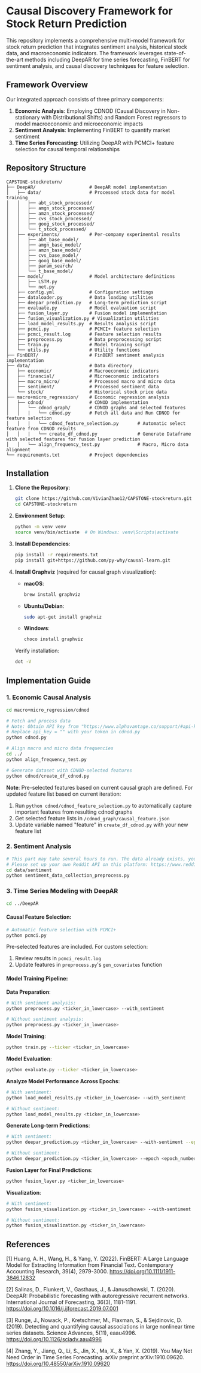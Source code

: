 # Causal Discovery Framework for Stock Return Prediction

This repository implements a comprehensive multi-model framework for stock return prediction that integrates sentiment analysis, historical stock data, and macroeconomic indicators. The framework leverages state-of-the-art methods including DeepAR for time series forecasting, FinBERT for sentiment analysis, and causal discovery techniques for feature selection.

## Framework Overview

Our integrated approach consists of three primary components:

1. **Economic Analysis**: Employing CDNOD (Causal Discovery in Non-stationary with Distributional Shifts) and Random Forest regressors to model macroeconomic and microeconomic impacts
2. **Sentiment Analysis**: Implementing FinBERT to quantify market sentiment
3. **Time Series Forecasting**: Utilizing DeepAR with PCMCI+ feature selection for causal temporal relationships

## Repository Structure

```
CAPSTONE-stockreturn/
├── DeepAR/                    # DeepAR model implementation
│   ├── data/                  # Processed stock data for model training
│   │   ├── abt_stock_processed/
│   │   ├── amgn_stock_processed/
│   │   ├── amzn_stock_processed/
│   │   ├── cvs_stock_processed/
│   │   ├── goog_stock_processed/
│   │   └── t_stock_processed/
│   ├── experiments/           # Per-company experimental results
│   │   ├── abt_base_model/
│   │   ├── amgn_base_model/
│   │   ├── amzn_base_model/
│   │   ├── cvs_base_model/
│   │   ├── goog_base_model/
│   │   ├── param_search/
│   │   └── t_base_model/
│   ├── model/                 # Model architecture definitions
│   │   ├── LSTM.py
│   │   └── net.py
│   ├── config.yml             # Configuration settings
│   ├── dataloader.py          # Data loading utilities
│   ├── deepar_prediction.py   # Long-term prediction script
│   ├── evaluate.py            # Model evaluation script
│   ├── fusion_layer.py        # Fusion model implementation
│   ├── fusion_visualization.py # Visualization utilities
│   ├── load_model_results.py  # Results analysis script
│   ├── pcmci.py               # PCMCI+ feature selection
│   ├── pcmci_result.log       # Feature selection results
│   ├── preprocess.py          # Data preprocessing script
│   ├── train.py               # Model training script
│   └── utils.py               # Utility functions
├── FinBERT/                   # FinBERT sentiment analysis implementation
├── data/                      # Data directory
│   ├── economic/              # Macroeconomic indicators
│   ├── financial/             # Microeconomic indicators
│   ├── macro_micro/           # Processed macro and micro data
│   ├── sentiment/             # Processed sentiment data
│   └── stock/                 # Historical stock price data
├── macro+micro_regression/    # Economic regression analysis
│   ├── cdnod/                 # CDNOD implementation
│   │   └── cdnod_graph/       # CDNOD graphs and selected features
│   │   |   └── cdnod.py       # Fetch all data and Run CDNOD for feature selection
│   │   |   └── cdnod_feature_selection.py       # Automatic select feature from CDNOD results 
│   │   |   └── create_df_cdnod.py               # Generate Dataframe with selected features for fusion layer prediction
│   │   └── align_frequency_test.py              # Macro, Micro data alignment
└── requirements.txt           # Project dependencies
```

## Installation

1. **Clone the Repository**:
   ```bash
   git clone https://github.com/VivianZhao12/CAPSTONE-stockreturn.git
   cd CAPSTONE-stockreturn
   ```

2. **Environment Setup**:
   ```bash
   python -m venv venv
   source venv/bin/activate  # On Windows: venv\Scripts\activate
   ```

3. **Install Dependencies**:
   ```bash
   pip install -r requirements.txt
   pip install git+https://github.com/py-why/causal-learn.git
   ```

4. **Install Graphviz** (required for causal graph visualization):

   - **macOS**:
     ```bash
     brew install graphviz
     ```
     
   - **Ubuntu/Debian**:
     ```bash
     sudo apt-get install graphviz
     ```
     
   - **Windows**:
     ```bash
     choco install graphviz
     ```
     
   Verify installation:
   ```bash
   dot -V
   ```

## Implementation Guide

### 1. Economic Causal Analysis

```bash
cd macro+micro_regression/cdnod

# Fetch and process data
# Note: Obtain API key from "https://www.alphavantage.co/support/#api-key"
# Replace api_key = "" with your token in cdnod.py
python cdnod.py

# Align macro and micro data frequencies
cd ../
python align_frequency_test.py

# Generate dataset with CDNOD-selected features
python cdnod/create_df_cdnod.py
```

**Note**: Pre-selected features based on current causal graph are defined. For updated feature list based on current iteration:
1. Run `python cdnod/cdnod_feature_selection.py` to automatically capture important features from resulting cdnod graphs
2. Get selected feature lists in `/cdnod_graph/causal_feature.json` 
3. Update variable named "feature" in `create_df_cdnod.py` with your new feature list


### 2. Sentiment Analysis

```bash
# This part may take several hours to run. The data already exists, you may proceed with the rest of the part using the existing data.
# Please set up your own Reddit API on this platform: https://www.reddit.com/prefs/apps, including: client_id,  client_secret, username, and password.
cd data/sentiment
python sentiment_data_collection_preprocess.py 
```

### 3. Time Series Modeling with DeepAR

```bash
cd ../DeepAR
```

#### Causal Feature Selection:
```bash
# Automatic feature selection with PCMCI+
python pcmci.py
```

Pre-selected features are included. For custom selection:
1. Review results in `pcmci_result.log`
2. Update features in `preprocess.py`'s `gen_covariates` function

#### Model Training Pipeline:

**Data Preparation**:
```bash
# With sentiment analysis:
python preprocess.py <ticker_in_lowercase> --with_sentiment

# Without sentiment analysis:
python preprocess.py <ticker_in_lowercase>
```

**Model Training**:
```bash
python train.py --ticker <ticker_in_lowercase>
```

**Model Evaluation**:
```bash
python evaluate.py --ticker <ticker_in_lowercase>
```

**Analyze Model Performance Across Epochs**:
```bash
# With sentiment:
python load_model_results.py <ticker_in_lowercase> --with_sentiment

# Without sentiment:
python load_model_results.py <ticker_in_lowercase>
```

**Generate Long-term Predictions**:
```bash
# With sentiment:
python deepar_prediction.py <ticker_in_lowercase> --with-sentiment --epoch <epoch_number>

# Without sentiment:
python deepar_prediction.py <ticker_in_lowercase> --epoch <epoch_number>
```

**Fusion Layer for Final Predictions**:
```bash
python fusion_layer.py <ticker_in_lowercase>
```

**Visualization**:
```bash
# With sentiment:
python fusion_visualization.py <ticker_in_lowercase> --with-sentiment

# Without sentiment:
python fusion_visualization.py <ticker_in_lowercase>
```

## References
[1] Huang, A. H., Wang, H., & Yang, Y. (2022). FinBERT: A Large Language Model for Extracting Information from Financial Text. Contemporary Accounting Research, 39(4), 2979-3000. https://doi.org/10.1111/1911-3846.12832

[2] Salinas, D., Flunkert, V., Gasthaus, J., & Januschowski, T. (2020). DeepAR: Probabilistic forecasting with autoregressive recurrent networks. International Journal of Forecasting, 36(3), 1181-1191. https://doi.org/10.1016/j.ijforecast.2019.07.001

[3] Runge, J., Nowack, P., Kretschmer, M., Flaxman, S., & Sejdinovic, D. (2019). Detecting and quantifying causal associations in large nonlinear time series datasets. Science Advances, 5(11), eaau4996. https://doi.org/10.1126/sciadv.aau4996 

[4] Zhang, Y., Jiang, Q., Li, S., Jin, X., Ma, X., & Yan, X. (2019). You May Not Need Order in Time Series Forecasting. arXiv preprint arXiv:1910.09620. https://doi.org/10.48550/arXiv.1910.09620
